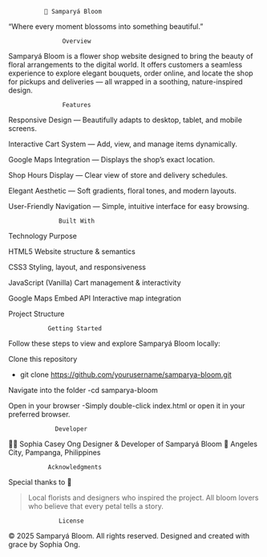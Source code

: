               🌷 Samparyá Bloom

“Where every moment blossoms into something beautiful.”


                   Overview

Samparyá Bloom is a flower shop website designed to bring the beauty of floral arrangements to the digital world.
It offers customers a seamless experience to explore elegant bouquets, order online, and locate the shop for pickups and deliveries — all wrapped in a soothing, nature-inspired design.

                   Features
                   
Responsive Design — Beautifully adapts to desktop, tablet, and mobile screens.

Interactive Cart System — Add, view, and manage items dynamically.

Google Maps Integration — Displays the shop’s exact location.

Shop Hours Display — Clear view of store and delivery schedules.

Elegant Aesthetic — Soft gradients, floral tones, and modern layouts.

User-Friendly Navigation — Simple, intuitive interface for easy browsing.

                  Built With

Technology	Purpose

HTML5	Website structure & semantics

CSS3	Styling, layout, and responsiveness

JavaScript (Vanilla)	Cart management & interactivity

Google Maps Embed API	Interactive map integration

Project Structure

               Getting Started

Follow these steps to view and explore Samparyá Bloom locally:

Clone this repository
- git clone https://github.com/yourusername/samparya-bloom.git

Navigate into the folder
-cd samparya-bloom

Open in your browser
-Simply double-click index.html or open it in your preferred browser.

                 Developer

👩‍💻 Sophia Casey Ong
Designer & Developer of Samparyá Bloom
📍 Angeles City, Pampanga, Philippines

               Acknowledgments
Special thanks to 🌺
> Local florists and designers who inspired the project.
> All bloom lovers who believe that every petal tells a story.

                  License
© 2025 Samparyá Bloom. All rights reserved.
Designed and created with grace by Sophia Ong.
